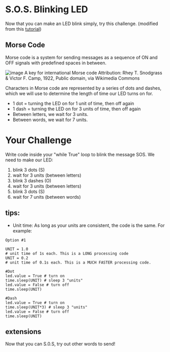 # S.O.S. Blinking LED

Now that you can make an LED blink simply, try this challenge. (modified from this [tutorial](https://sites.google.com/view/circuitpython/tutorials/blinking-led/sos_))


## Morse Code
Morse code is a system for sending messages as a sequence of ON and OFF signals with predefined spaces in between. 

![image](https://github.com/MrPrattASH/Robotics-II-Circuit-Python/assets/101632496/ab17fe38-33fd-41bd-83a9-8b51b805d185)
A key for international Morse code
Attribution: Rhey T. Snodgrass & Victor F. Camp, 1922, Public domain, via Wikimedia Commons

Characters in Morse code are represented by a series of dots and dashes, which we will use to determine the length of time our LED turns on for. 

* 1 dot = turning the LED on for 1 unit of time, then off again
* 1 dash = turning the LED on for 3 units of time, then off again
* Between letters, we wait for 3 units.
* Between words, we wait for 7 units.

# Your Challenge
Write code inside your "while True" loop to blink the message SOS. We need to make our LED:

1. blink 3 dots (S)
2. wait for 3 units (between letters)
3. blink 3 dashes (O)
4. wait for 3 units (between letters)
5. blink 3 dots (S)
6. wait for 7 units (between words)

## tips:
* Unit time: As long as your units are consistent, the code is the same. For example:

```
Option #1

UNIT = 1.0
# unit time of 1s each. This is a LONG processing code
UNIT = 0.2
# unit time of 0.1s each. This is a MUCH FASTER processing code.

#Dot
led.value = True # turn on
time.sleep(UNIT) # sleep 3 "units"
led.value = False # turn off
time.sleep(UNIT)

#Dash
led.value = True # turn on
time.sleep(UNIT*3) # sleep 3 "units"
led.value = False # turn off
time.sleep(UNIT)

```

## extensions
Now that you can S.0.S, try out other words to send! 
